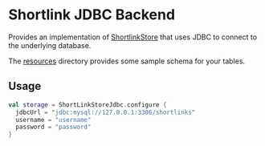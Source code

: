 # Shortlink JDBC Backend

Provides an implementation of [ShortlinkStore](../shortlink-lib/src/main/kotlin/persistence/ShortLinkStore.kt) that uses JDBC to connect to the underlying database.

The [resources](src/main/resources) directory provides some sample schema for your tables.

## Usage

```kotlin
val storage = ShortLinkStoreJdbc.configure {
  jdbcUrl = "jdbc:mysql://127.0.0.1:3306/shortlinks"
  username = "username"
  password = "password"
}
```

